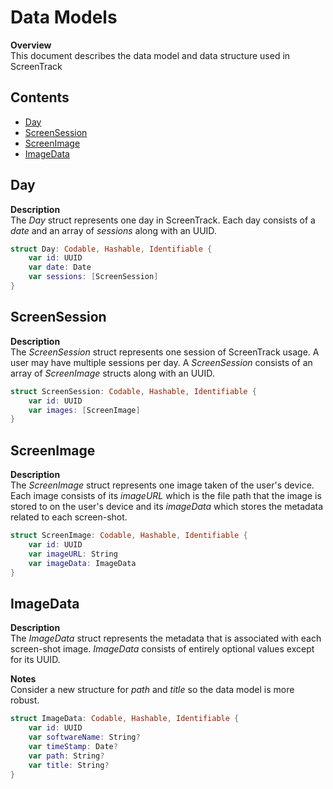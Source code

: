 # Data Models

**Overview**\
This document describes the data model and data structure used in ScreenTrack

## Contents

- [Day](#day)
- [ScreenSession](#screensession)
- [ScreenImage](#screenimage)
- [ImageData](#imagedata)

## Day

**Description**\
The _Day_ struct represents one day in ScreenTrack. Each day consists of a _date_ and an array of _sessions_ along with an UUID.

```swift
struct Day: Codable, Hashable, Identifiable {
    var id: UUID
    var date: Date
    var sessions: [ScreenSession]
}
```

## ScreenSession

**Description**\
The _ScreenSession_ struct represents one session of ScreenTrack usage. A user may have multiple sessions per day. A _ScreenSession_ consists of an array of _ScreenImage_ structs along with an UUID.

```swift
struct ScreenSession: Codable, Hashable, Identifiable {
    var id: UUID
    var images: [ScreenImage]
}
```

## ScreenImage

**Description**\
The _ScreenImage_ struct represents one image taken of the user's device. Each image consists of its _imageURL_ which is the file path that the image is stored to on the user's device and its _imageData_ which stores the metadata related to each screen-shot.

```swift
struct ScreenImage: Codable, Hashable, Identifiable {
    var id: UUID
    var imageURL: String
    var imageData: ImageData
}
```

## ImageData

**Description**\
The _ImageData_ struct represents the metadata that is associated with each screen-shot image. _ImageData_ consists of entirely optional values except for its UUID.

**Notes**\
Consider a new structure for _path_ and _title_ so the data model is more robust.

```swift
struct ImageData: Codable, Hashable, Identifiable {
    var id: UUID
    var softwareName: String?
    var timeStamp: Date?
    var path: String?
    var title: String?
}
```
